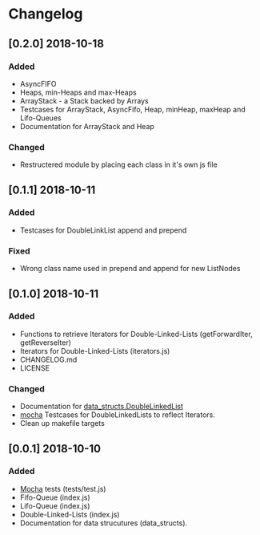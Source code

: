 # Changelog
## [0.2.0] 2018-10-18
### Added
- AsyncFIFO
- Heaps, min-Heaps and max-Heaps
- ArrayStack - a Stack backed by Arrays
- Testcases for ArrayStack, AsyncFifo, Heap, minHeap, maxHeap and Lifo-Queues
- Documentation for ArrayStack and Heap

### Changed
- Restructered module by placing each class in it's own js file

## [0.1.1] 2018-10-11
### Added
- Testcases for DoubleLinkList append and prepend

### Fixed
- Wrong class name used in prepend and append for new ListNodes 

## [0.1.0] 2018-10-11
### Added
- Functions to retrieve Iterators for Double-Linked-Lists (getForwardIter, getReverseIter)
- Iterators for Double-Linked-Lists (iterators.js)
- CHANGELOG.md
- LICENSE

### Changed
- Documentation for [data_structs.DoubleLinkedList](https://sebi2020.github.io/data_structs/data_structs.html)
- [mocha](https://mochajs.org/) Testcases for DoubleLinkedLists to reflect Iterators.
- Clean up makefile targets

## [0.0.1] 2018-10-10

### Added
- [Mocha](https://mochajs.org/) tests (tests/test.js)
- Fifo-Queue (index.js)
- Lifo-Queue (index.js)
- Double-Linked-Lists (index.js)
- Documentation for data strucutures (data_structs).
